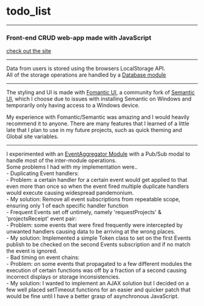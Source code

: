  # todo_list
 ---
 ### Front-end CRUD web-app made with JavaScript

 [check out the site](https://kiizerd.github.io/todo_list/dist/)

 ---

  Data from users is stored using the browsers LocalStorage API.  
  All of the storage operations are handled by a [Database module](https://github.com/kiizerd/todo_list/blob/main/src/database.js) 

 ---

  The styling and UI is made with [Fomantic UI](https://fomantic-ui.com/), a community fork of [Semantic UI](https://semantic-ui.com/), which I choose due to issues with installing Semantic on Windows and temporarily only having access to a Windows device.

  My experience with Fomantic/Semantic was amazing and I would heavily recommend it to anyone. 
  There are many features that I learned of a little late that I plan to use in my future projects, such as quick theming and Global site variables.

 ---

  I experimented with an [EventAggregator Module](https://github.com/kiizerd/todo_list/blob/main/src/events.js) with a Pub/Sub modal to handle most of the inter-module operations.  
  Some problems I had with my implementation were..      
    - Duplicating Event handlers:  
      - Problem: a certain handler for a certain event would get applied to that even more than once so when the event fired multiple duplicate handlers would execute causing widespread pandemonium.       
      - My solution: Remove all event subscriptions from repeatable scope, ensuring only 1 of each specific handler function         
    - Frequent Events set off untimely, namely 'requestProjects' & 'projectsReceipt' event pair:    
      - Problem: some events that were fired frequently were intercepted by unwanted handlers causing data to be arriving at the wrong places.          
      - My solution: Implemented a simple Token class to set on the first Events publish to be checked on the second Events subscription and if no match the event is ignored.    
    - Bad timing on event chains:        
      - Problem: on some events that propagated to a few different modules the execution of certain functions was off by a fraction of a second causing incorrect displays or storage inconsistencies.          
      - My solution: I wanted to implement an AJAX solution but I decided on a few well placed setTimeout functions for an easier and quicker patch that would be fine until I have a better grasp of asynchronous JavaScript.  

    
